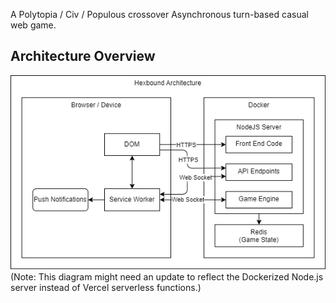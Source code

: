 A Polytopia / Civ / Populous crossover Asynchronous turn-based casual web game.

## Architecture Overview

![Architecture Diagram](/design/architecture.drawio.png) (Note: This diagram might need an update to reflect the Dockerized Node.js server instead of Vercel serverless functions.)

